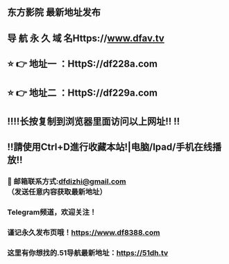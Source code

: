 ## 东方影院 最新地址发布 
## 导 航 永 久 域 名Https://www.dfav.tv
## ⭐️ 👉 地址一 ：HttpS://df228a.com
## ⭐️ 👉 地址二 ：HttpS://df229a.com
## ‼️‼️长按复制到浏览器里面访问以上网址‼️  ‼️
## ‼️請使用Ctrl+D進行收藏本站!|电脑/Ipad/手机在线播放‼️
### 📧 邮箱联系方式:dfdizhi@gmail.com （发送任意内容获取最新地址）
### Telegram频道，欢迎关注！
### 谨记永久发布页哦！https://www.df8388.com
### 这里有你想找的.51导航最新地址：https://51dh.tv
